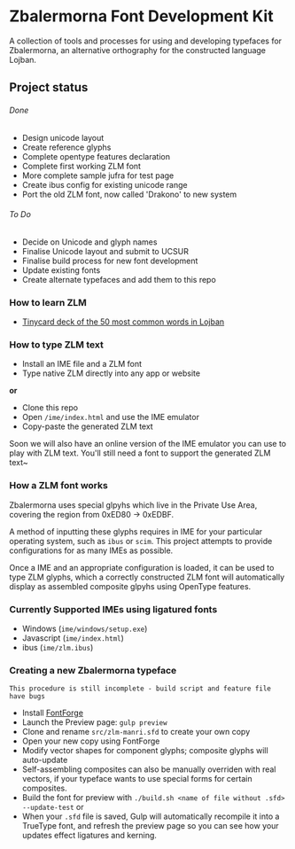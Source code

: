 
# Zbalermorna Font Development Kit

A collection of tools and processes for using and developing typefaces for
Zbalermorna, an alternative orthography for the constructed language Lojban.

## Project status

###### Done

- Design unicode layout
- Create reference glyphs
- Complete opentype features declaration
- Complete first working ZLM font
- More complete sample jufra for test page
- Create ibus config for existing unicode range
- Port the old ZLM font, now called 'Drakono' to new system

###### To Do

- Decide on Unicode and glyph names
- Finalise Unicode layout and submit to UCSUR
- Finalise build process for new font development
- Update existing fonts
- Create alternate typefaces and add them to this repo

### How to learn ZLM

- [Tinycard deck of the 50 most common words in Lojban](https://tinycards.duolingo.com/decks/NE6TBYur/lojban-words-in-zbalermorna)


### How to type ZLM text

- Install an IME file and a ZLM font
- Type native ZLM directly into any app or website

**or**

- Clone this repo
- Open `/ime/index.html` and use the IME emulator
- Copy-paste the generated ZLM text

Soon we will also have an online version of the IME emulator you can use to play
with ZLM text. You'll still need a font to support the generated ZLM text~


### How a ZLM font works

Zbalermorna uses special glpyhs which live in the Private Use Area, covering the region from 0xED80 -> 0xEDBF.

A method of inputting these glyphs requires in IME for your particular
operating system, such as `ibus` or `scim`. This project attempts to provide
configurations for as many IMEs as possible.

Once a IME and an appropriate configuration is loaded, it can be used to type
ZLM glyphs, which a correctly constructed ZLM font will automatically display
as assembled composite glpyhs using OpenType features.


### Currently Supported IMEs using ligatured fonts

- Windows (`ime/windows/setup.exe`)
- Javascript (`ime/index.html`)
- ibus (`ime/zlm.ibus`)


### Creating a new Zbalermorna typeface

```
This procedure is still incomplete - build script and feature file have bugs
```

- Install [FontForge](http://fontforge.github.io)
- Launch the Preview page: `gulp preview`
- Clone and rename `src/zlm-manri.sfd` to create your own copy
- Open your new copy using FontForge
- Modify vector shapes for component glyphs; composite glyphs will auto-update
- Self-assembling composites can also be manually overriden with real vectors,
  if your typeface wants to use special forms for certain composites.
- Build the font for preview with `./build.sh <name of file without .sfd> --update-test` or
- When your `.sfd` file is saved, Gulp will automatically recompile it into a
  TrueType font, and refresh the preview page so you can see how your updates
  effect ligatures and kerning.


